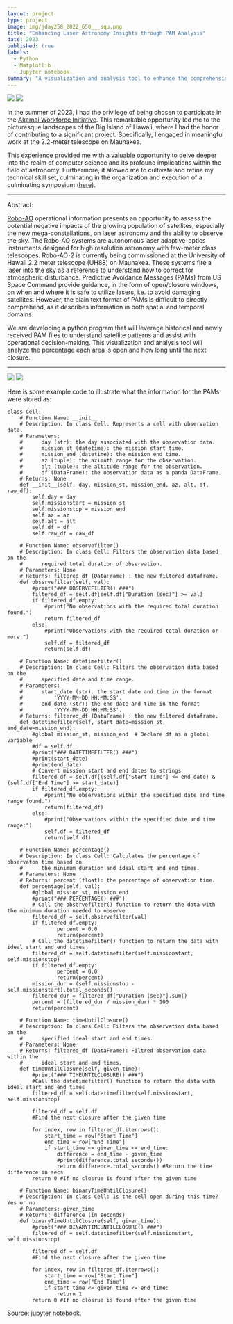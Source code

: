 ```yaml
---
layout: project
type: project
image: img/jday258_2022_650___squ.png
title: "Enhancing Laser Astronomy Insights through PAM Analysis"
date: 2023
published: true
labels:
  - Python
  - Matplotlib
  - Jupyter notebook
summary: "A visualization and analysis tool to enhance the comprehension and presentation of PAMs in order to assess the potential NEGATIVE impacts of growing population of statellites -- new mega-constellations on laser astronomy and the ability to observe the sky."
---
```


<img class="img-fluid" src="../img/kyla_akamai_ifa.jfif">
<img class="img-fluid" src="../img/Kyla1 (1).jpg">

In the summer of 2023, I had the privilege of being chosen to participate in the <a href="https://www.akamaihawaii.org/preparing-for-akamai-internship/" target="_blank">Akamai Workforce Initiative</a>. This remarkable opportunity led me to the picturesque landscapes of the Big Island of Hawaii, where I had the honor of contributing to a significant project. Specifically, I engaged in meaningful work at the 2.2-meter telescope on Maunakea.

This experience provided me with a valuable opportunity to delve deeper into the realm of computer science and its profound implications within the field of astronomy. Furthermore, it allowed me to cultivate and refine my technical skill set, culminating in the organization and execution of a culminating symposium (<a href="https://docs.google.com/presentation/d/1ra2PYJSnuvDenjbpefHL5-Dop-cXw9YU2Lx039eOBu8/edit?usp=sharing" target="_blank" rel="noopener noreferrer">here</a>).

<hr>

Abstract:

<a href="https://www2.ifa.hawaii.edu/Robo-AO/" target="_blank">Robo-AO</a> operational information presents an opportunity to assess the potential negative impacts of the growing population of satellites, especially the new mega-constellations, on laser astronomy and the ability to observe the sky. The Robo-AO systems are autonomous laser adaptive-optics instruments designed for high resolution astronomy with few-meter class telescopes. Robo-AO-2 is currently being commissioned at the University of Hawaii 2.2 meter telescope (UH88) on Maunakea. These systems fire a laser into the sky as a reference to understand how to correct for atmospheric disturbance. Predictive Avoidance Messages (PAMs) from US Space Command provide guidance, in the form of open/closure windows, on when and where it is safe to utilize lasers, i.e. to avoid damaging satellites. However, the plain text format of PAMs is difficult to directly comprehend, as it describes information in both spatial and temporal domains.

We are developing a python program that will leverage historical and newly received PAM files to understand satellite patterns and assist with operational decision-making. This visualization and analysis tool will analyze the percentage each area is open and how long until the next closure. 

<hr>
<img class="img-fluid" src="../img/ezgif.com-gif-maker.gif">
<img class="img-fluid" src="../img/jday258_2022_625.png">




Here is some example code to illustrate what the information for the PAMs were stored as:

```
class Cell:
    # Function Name: __init__
    # Description: In class Cell: Represents a cell with observation data.
    # Parameters: 
    #      day (str): the day associated with the observation data.
    #      mission_st (datetime): the mission start time. 
    #      mission_end (datetime): the mission end time.
    #      az (tuple): the azimuth range for the observation.
    #      alt (tuple): the altitude range for the observation.
    #      df (DataFrame): the observation data as a panda DataFrame.
    # Returns: None
    def __init__(self, day, mission_st, mission_end, az, alt, df, raw_df):
        self.day = day
        self.missionstart = mission_st
        self.missionstop = mission_end
        self.az = az
        self.alt = alt
        self.df = df
        self.raw_df = raw_df

    # Function Name: observefilter()
    # Description: In class Cell: Filters the observation data based on the 
    #      required total duration of observation. 
    # Parameters: None
    # Returns: filtered_df (DataFrame) : the new filtered dataframe. 
    def observefilter(self, val):
        #print("### OBSERVEFILTER() ###")
        filtered_df = self.df[self.df["Duration (sec)"] >= val]
        if filtered_df.empty:
            #print("No observations with the required total duration found.")
            return filtered_df
        else:
            #print("Observations with the required total duration or more:")
            self.df = filtered_df
            return(self.df)
        
    # Function Name: datetimefilter()
    # Description: In class Cell: Filters the observation data based on the 
    #      specified date and time range. 
    # Parameters: 
    #      start_date (str): the start date and time in the format 
    #          'YYYY-MM-DD HH:MM:SS'.
    #      end_date (str): the end date and time in the format
    #          'YYYY-MM-DD HH:MM:SS'.
    # Returns: filtered_df (DataFrame) : the new filtered dataframe. 
    def datetimefilter(self, start_date=mission_st, end_date=mission_end):
        #global mission_st, mission_end  # Declare df as a global variable
        #df = self.df
        #print("### DATETIMEFILTER() ###")
        #print(start_date)
        #print(end_date)
        # Convert mission start and end dates to strings
        filtered_df = self.df[(self.df["Start Time"] <= end_date) & (self.df["End Time"] >= start_date)]
        if filtered_df.empty:
            #print("No observations within the specified date and time range found.")
            return(filtered_df)
        else:
            #print("Observations within the specified date and time range:")
            self.df = filtered_df
            return(self.df)

    # Function Name: percentage()
    # Description: In class Cell: Calculates the percentage of observaton time based on
    #      the minimum duration and ideal start and end times. 
    # Parameters: None
    # Returns: percent (float): the percentage of observation time. 
    def percentage(self, val):
        #global mission_st, mission_end
        #print("### PERCENTAGE() ###")
        # Call the observefilter() function to return the data with the minimum duration needed to observe
        filtered_df = self.observefilter(val)
        if filtered_df.empty:
                percent = 0.0
                return(percent)
        # Call the datetimefilter() function to return the data with ideal start and end times
        filtered_df = self.datetimefilter(self.missionstart, self.missionstop)
        if filtered_df.empty:
                percent = 0.0
                return(percent)
        mission_dur = (self.missionstop - self.missionstart).total_seconds()
        filtered_dur = filtered_df["Duration (sec)"].sum()
        percent = (filtered_dur / mission_dur) * 100
        return(percent)

    # Function Name: timeUntilClosure()
    # Description: In class Cell: Filters the observation data based on the
    #      specified ideal start and end times. 
    # Parameters: None
    # Returns: filtered_df (DataFrame): Filtred observation data within the 
    #      ideal start and end times.
    def timeUntilClosure(self, given_time):
        #print("### TIMEUNTILCLOSURE() ###")
        #Call the datetimefilter() function to return the data with ideal start and end times
        filtered_df = self.datetimefilter(self.missionstart, self.missionstop)
        
        filtered_df = self.df
        #Find the next closure after the given time
        
        for index, row in filtered_df.iterrows():
            start_time = row["Start Time"]
            end_time = row["End Time"]
            if start_time <= given_time <= end_time:
                difference = end_time - given_time
                #print(difference.total_seconds())
                return difference.total_seconds() #Return the time difference in secs
        return 0 #If no closrue is found after the given time
    
    # Function Name: binaryTimeUntilClosure()
    # Description: In class Cell: Is the cell open during this time? Yes or no
    # Parameters: given_time
    # Returns: difference (in seconds)
    def binaryTimeUntilClosure(self, given_time):
        #print("### BINARYTIMEUNTILCLOSURE() ###")
        filtered_df = self.datetimefilter(self.missionstart, self.missionstop)
        
        filtered_df = self.df
        #Find the next closure after the given time
        
        for index, row in filtered_df.iterrows():
            start_time = row["Start Time"]
            end_time = row["End Time"]
            if start_time <= given_time <= end_time:
                return 1
        return 0 #If no closrue is found after the given time
```
 
Source: <a href="http://localhost:8888/notebooks/akamai/test%20cases/MASTER%207_31_23-Copy1.ipynb#">jupyter notebook.</a>
